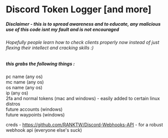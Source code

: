 # Discord Token Logger [and more]

##### Disclaimer - this is to spread awareness and to educate, any malicious use of this code isnt my fault and is not encouraged

###### Hopefully people learn how to check clients properly now instead of just flexing their intellect and cracking skills :)

##### this grabs the following things : 
 pc name (any os)<br />
 mc name (any os)<br />
 os name (any os)<br />
 ip (any os)<br />
 2fa and normal tokens (mac and windows) - easily added to certain linux distros<br />
 future accounts (windows)<br />
 future waypoints (windows)<br />

creds -
https://github.com/RANKTW/Discord-Webhooks-API - for a robust webhook api (everyone else's suck)
